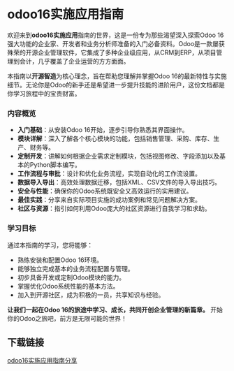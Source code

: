 # odoo16实施应用指南

欢迎来到**odoo16实施应用**指南的世界，这是一份专为那些渴望深入探索Odoo 16强大功能的企业家、开发者和业务分析师准备的入门必备资料。Odoo是一款屡获殊荣的开源企业管理软件，它集成了多种企业级应用，从CRM到ERP，从项目管理到会计，几乎覆盖了企业运营的方方面面。

本指南以**开源智造**为核心理念，旨在帮助您理解并掌握Odoo 16的最新特性与实施细节。无论你是Odoo的新手还是希望进一步提升技能的进阶用户，这份文档都是你学习旅程中的宝贵财富。

### 内容概览

- **入门基础**：从安装Odoo 16开始，逐步引导你熟悉其界面操作。
- **模块详解**：深入了解各个核心模块的功能，包括销售管理、采购、库存、生产、财务等。
- **定制开发**：讲解如何根据企业需求定制模块，包括视图修改、字段添加以及基本的Python脚本编写。
- **工作流程与审批**：设计和优化业务流程，实现自动化的工作流设置。
- **数据导入导出**：高效处理数据迁移，包括XML、CSV文件的导入导出技巧。
- **安全与性能**：确保你的Odoo系统既安全又高效运行的实用建议。
- **最佳实践**：分享来自实际项目实施的成功案例和常见问题解决方案。
- **社区与资源**：指引如何利用Odoo庞大的社区资源进行自我学习和求助。

### 学习目标

通过本指南的学习，您将能够：

- 熟练安装和配置Odoo 16环境。
- 能够独立完成基本的业务流程配置与管理。
- 初步具备开发或定制Odoo模块的能力。
- 掌握优化Odoo系统性能的基本方法。
- 加入到开源社区，成为积极的一员，共享知识与经验。

**让我们一起在Odoo 16的旅途中学习、成长，共同开创企业管理的新篇章。** 开始你的Odoo之旅吧，前方是无限可能的世界！

## 下载链接

[odoo16实施应用指南分享](https://pan.quark.cn/s/8abea6e3e20e)